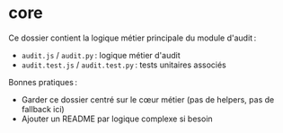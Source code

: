 # core

Ce dossier contient la logique métier principale du module d'audit :
- `audit.js` / `audit.py` : logique métier d'audit
- `audit.test.js` / `audit.test.py` : tests unitaires associés

Bonnes pratiques :
- Garder ce dossier centré sur le cœur métier (pas de helpers, pas de fallback ici)
- Ajouter un README par logique complexe si besoin
